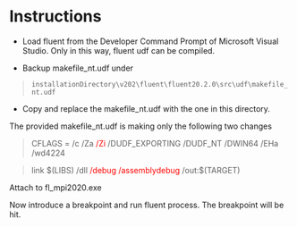 # Instructions

- Load fluent from the Developer Command Prompt of Microsoft Visual Studio. Only in this way, fluent udf can be compiled.

- Backup makefile_nt.udf under 
> `installationDirectory\v202\fluent\fluent20.2.0\src\udf\makefile_nt.udf`

- Copy and replace the makefile_nt.udf with the one in this directory.

The provided makefile_nt.udf is making only the following two changes

> CFLAGS = /c /Za <span style="color:red">/Zi</span> /DUDF_EXPORTING /DUDF_NT /DWIN64 /EHa /wd4224

>link \$(LIBS) /dll <span style="color:red">/debug /assemblydebug</span> /out:$(TARGET)

Attach to fl_mpi2020.exe

Now introduce a breakpoint and run fluent process. The breakpoint will be hit.